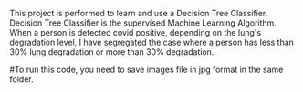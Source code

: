 This project is performed to learn and use a Decision Tree Classifier.
Decision Tree Classifier is the supervised Machine Learning Algorithm.
When a person is detected covid positive, depending on the lung's degradation level, I have segregated the case where a person has less than 30% lung degradation or more than 30% degradation. 

#To run this code, you need to save images file in jpg format in the same folder.
